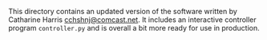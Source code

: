 This directory contains an updated version of the software written by Catharine Harris <cchshnj@comcast.net>. It includes an interactive controller program `controller.py` and is overall a bit more ready for use in production.
